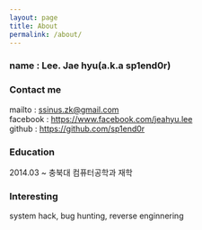 ```yaml
---
layout: page
title: About
permalink: /about/
---
```


### name : Lee. Jae hyu(a.k.a sp1end0r)

### Contact me

mailto : ssinus.zk@gmail.com  
facebook : https://www.facebook.com/jeahyu.lee    
github : https://github.com/sp1end0r    

### Education
2014.03 ~ 충북대 컴퓨터공학과 재학  

### Interesting
system hack, bug hunting, reverse enginnering  
